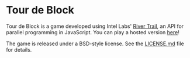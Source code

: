 Tour de Block
=============

Tour de Block is a game developed using Intel Labs' [River Trail](http://github.com/IntelLabs/RiverTrail), an API for parallel programming in JavaScript.  You can play a hosted version [here](http://intellabs.github.io/RiverTrail-TourDeBlock/)!

The game is released under a BSD-style license. See the [LICENSE.md](https://github.com/IntelLabs/RiverTrail-TourDeBlock/blob/master/LICENSE.md) file for details.


